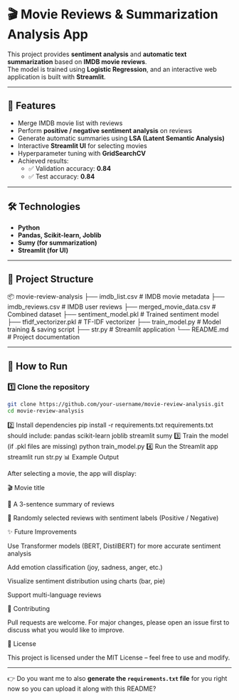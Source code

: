 # 🎬 Movie Reviews & Summarization Analysis App  

This project provides **sentiment analysis** and **automatic text summarization** based on **IMDB movie reviews**.  
The model is trained using **Logistic Regression**, and an interactive web application is built with **Streamlit**.  

---

## 📌 Features
- Merge IMDB movie list with reviews  
- Perform **positive / negative sentiment analysis** on reviews  
- Generate automatic summaries using **LSA (Latent Semantic Analysis)**  
- Interactive **Streamlit UI** for selecting movies  
- Hyperparameter tuning with **GridSearchCV**  
- Achieved results:  
  - ✅ Validation accuracy: **0.84**  
  - ✅ Test accuracy: **0.84**  

---

## 🛠️ Technologies
- **Python**
- **Pandas, Scikit-learn, Joblib**
- **Sumy (for summarization)**
- **Streamlit (for UI)**

---

## 📂 Project Structure
📦 movie-review-analysis
├── imdb_list.csv # IMDB movie metadata
├── imdb_reviews.csv # IMDB user reviews
├── merged_movie_data.csv # Combined dataset
├── sentiment_model.pkl # Trained sentiment model
├── tfidf_vectorizer.pkl # TF-IDF vectorizer
├── train_model.py # Model training & saving script
├── str.py # Streamlit application
└── README.md # Project documentation


---

## 🚀 How to Run

### 1️⃣ Clone the repository
```bash
git clone https://github.com/your-username/movie-review-analysis.git
cd movie-review-analysis
```
2️⃣ Install dependencies
pip install -r requirements.txt
requirements.txt should include:
pandas
scikit-learn
joblib
streamlit
sumy
3️⃣ Train the model (if .pkl files are missing)
python train_model.py
4️⃣ Run the Streamlit app
streamlit run str.py
📊 Example Output

After selecting a movie, the app will display:

🎬 Movie title

📝 A 3-sentence summary of reviews

💬 Randomly selected reviews with sentiment labels (Positive / Negative)


✨ Future Improvements

Use Transformer models (BERT, DistilBERT) for more accurate sentiment analysis

Add emotion classification (joy, sadness, anger, etc.)

Visualize sentiment distribution using charts (bar, pie)

Support multi-language reviews

🤝 Contributing

Pull requests are welcome. For major changes, please open an issue first to discuss what you would like to improve.

📄 License

This project is licensed under the MIT License – feel free to use and modify.

---

👉 Do you want me to also **generate the `requirements.txt` file** for you right now so you can upload it along with this README?

